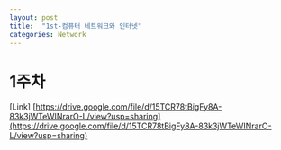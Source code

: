 ```yaml
---
layout: post
title:  "1st-컴퓨터 네트워크와 인터넷"
categories: Network
---
```


# 1주차

[Link] [https://drive.google.com/file/d/15TCR78tBigFy8A-83k3jWTeWINrarO-L/view?usp=sharing](https://drive.google.com/file/d/15TCR78tBigFy8A-83k3jWTeWINrarO-L/view?usp=sharing)